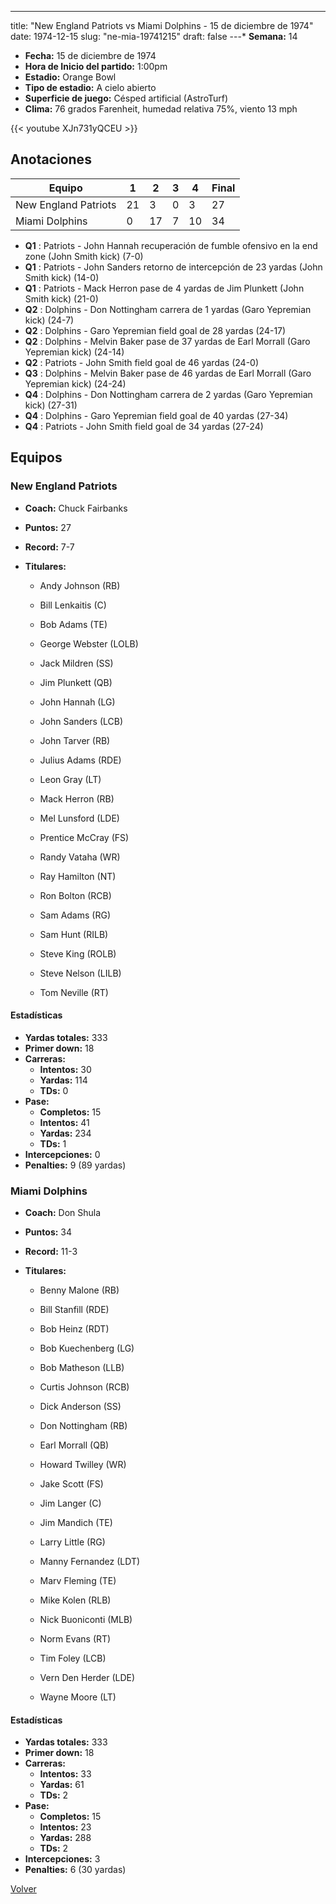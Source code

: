 ---
title: "New England Patriots vs Miami Dolphins - 15 de diciembre de 1974"
date: 1974-12-15
slug: "ne-mia-19741215"
draft: false
---* **Semana:** 14
* **Fecha:** 15 de diciembre de 1974
* **Hora de Inicio del partido:** 1:00pm
* **Estadio:** Orange Bowl
* **Tipo de estadio:** A cielo abierto
* **Superficie de juego:** Césped artificial (AstroTurf)
* **Clima:** 76 grados Farenheit, humedad relativa 75%, viento 13 mph

{{< youtube XJn731yQCEU >}}


## Anotaciones
| Equipo | 1 | 2 | 3 | 4 | Final |
|--------|---|---|---|---|-------|
| New England Patriots  | 21 | 3 | 0 | 3  | 27 |
| Miami Dolphins  | 0 | 17 | 7 | 10  | 34 |
* **Q1** : Patriots - John Hannah recuperación de fumble ofensivo en la end zone (John Smith kick) (7-0)
* **Q1** : Patriots - John Sanders retorno de intercepción de 23 yardas (John Smith kick) (14-0)
* **Q1** : Patriots - Mack Herron pase de 4 yardas de Jim Plunkett (John Smith kick) (21-0)
* **Q2** : Dolphins - Don Nottingham carrera de 1 yardas (Garo Yepremian kick) (24-7)
* **Q2** : Dolphins - Garo Yepremian field goal de 28 yardas (24-17)
* **Q2** : Dolphins - Melvin Baker pase de 37 yardas de Earl Morrall (Garo Yepremian kick) (24-14)
* **Q2** : Patriots - John Smith field goal de 46 yardas (24-0)
* **Q3** : Dolphins - Melvin Baker pase de 46 yardas de Earl Morrall (Garo Yepremian kick) (24-24)
* **Q4** : Dolphins - Don Nottingham carrera de 2 yardas (Garo Yepremian kick) (27-31)
* **Q4** : Dolphins - Garo Yepremian field goal de 40 yardas (27-34)
* **Q4** : Patriots - John Smith field goal de 34 yardas (27-24)


## Equipos


### New England Patriots
* **Coach:** Chuck Fairbanks
* **Puntos:** 27
* **Record:** 7-7
* **Titulares:** 

  * Andy Johnson (RB) 

  * Bill Lenkaitis (C) 

  * Bob Adams (TE) 

  * George Webster (LOLB) 

  * Jack Mildren (SS) 

  * Jim Plunkett (QB) 

  * John Hannah (LG) 

  * John Sanders (LCB) 

  * John Tarver (RB) 

  * Julius Adams (RDE) 

  * Leon Gray (LT) 

  * Mack Herron (RB) 

  * Mel Lunsford (LDE) 

  * Prentice McCray (FS) 

  * Randy Vataha (WR) 

  * Ray Hamilton (NT) 

  * Ron Bolton (RCB) 

  * Sam Adams (RG) 

  * Sam Hunt (RILB) 

  * Steve King (ROLB) 

  * Steve Nelson (LILB) 

  * Tom Neville (RT) 

#### Estadísticas
* **Yardas totales:** 333
* **Primer down:** 18
* **Carreras:**
  * **Intentos:** 30
  * **Yardas:** 114
  * **TDs:** 0
* **Pase:**
  * **Completos:** 15
  * **Intentos:** 41
  * **Yardas:** 234
  * **TDs:** 1
* **Intercepciones:** 0
* **Penalties:** 9 (89 yardas)

### Miami Dolphins
* **Coach:** Don Shula
* **Puntos:** 34
* **Record:** 11-3
* **Titulares:** 

  * Benny Malone (RB) 

  * Bill Stanfill (RDE) 

  * Bob Heinz (RDT) 

  * Bob Kuechenberg (LG) 

  * Bob Matheson (LLB) 

  * Curtis Johnson (RCB) 

  * Dick Anderson (SS) 

  * Don Nottingham (RB) 

  * Earl Morrall (QB) 

  * Howard Twilley (WR) 

  * Jake Scott (FS) 

  * Jim Langer (C) 

  * Jim Mandich (TE) 

  * Larry Little (RG) 

  * Manny Fernandez (LDT) 

  * Marv Fleming (TE) 

  * Mike Kolen (RLB) 

  * Nick Buoniconti (MLB) 

  * Norm Evans (RT) 

  * Tim Foley (LCB) 

  * Vern Den Herder (LDE) 

  * Wayne Moore (LT) 

#### Estadísticas
* **Yardas totales:** 333
* **Primer down:** 18
* **Carreras:**
  * **Intentos:** 33
  * **Yardas:** 61
  * **TDs:** 2
* **Pase:**
  * **Completos:** 15
  * **Intentos:** 23
  * **Yardas:** 288
  * **TDs:** 2
* **Intercepciones:** 3
* **Penalties:** 6 (30 yardas)


[Volver](/historia/1974)
